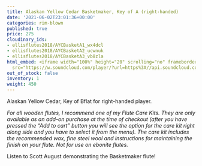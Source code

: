 ```yaml
---
title: Alaskan Yellow Cedar Basketmaker, Key of A (right-handed)
date: '2021-06-02T23:01:36+00:00'
categories: rim-blown
published: true
price: 275
cloudinary_ids:
- ellisflutes2018/AYCBasketA1_wx4dcl
- ellisflutes2018/AYCBasketA2_ucwnuk
- ellisflutes2018/AYCBasketA3_vb8zla
html_embed: <iframe width="100%" height="20" scrolling="no" frameborder="no" allow="autoplay"
  src="https://w.soundcloud.com/player/?url=https%3A//api.soundcloud.com/tracks/536548146&color=%23ff5500&inverse=false&auto_play=false&show_user=true"></iframe>
out_of_stock: false
inventory: 1
weight: 450
---
```


Alaskan Yellow Cedar, Key of Bflat for right-handed player.

*For all wooden flutes, I recommend one of my Flute Care Kits.  They are only available as an add-on purchase at the time of checkout (after you have pressed the “Add to cart” button you will see the option for the care kit right along side and you have to select it from the menu). The care kit includes the recommended wax, fine steel wool and instructions for maintaining the finish on your flute.  Not for use on ebonite flutes.*

Listen to Scott August demonstrating the Basketmaker flute!